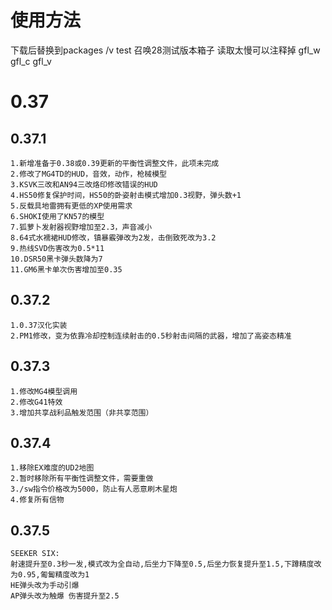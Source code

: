 # 使用方法
下载后替换到packages /v test 召唤28测试版本箱子 读取太慢可以注释掉 gfl_w gfl_c gfl_v


# 0.37

## 0.37.1
	1.新增准备于0.38或0.39更新的平衡性调整文件，此项未完成
	2.修改了MG4TD的HUD，音效，动作，枪械模型
	3.KSVK三改和AN94三改烙印修改错误的HUD
	4.HS50修复保护时间，HS50的卧姿射击模式增加0.3视野，弹头数+1
	5.反载具地雷拥有更低的XP使用需求
	6.SHOKI使用了KN57的模型
	7.狐萝卜发射器视野增加至2.3，声音减小
	8.64式水襦裙HUD修改，镇暴霰弹改为2发，击倒致死改为3.2
	9.热线SVD伤害改为0.5*11
	10.DSR50黑卡弹头数降为7
	11.GM6黑卡单次伤害增加至0.35

## 0.37.2
	1.0.37汉化实装
	2.PM1修改，变为依靠冷却控制连续射击的0.5秒射击间隔的武器，增加了高姿态精准
	
## 0.37.3
	1.修改MG4模型调用
	2.修改G41特效
	3.增加共享战利品触发范围（非共享范围）

## 0.37.4
	1.移除EX难度的UD2地图
	2.暂时移除所有平衡性调整文件，需要重做
	3./sw指令价格改为5000，防止有人恶意刷木星炮
	4.修复所有信物

## 0.37.5
	SEEKER SIX:
	射速提升至0.3秒一发,模式改为全自动,后坐力下降至0.5,后坐力恢复提升至1.5,下蹲精度改为0.95,匍匐精度改为1
	HE弹头改为手动引爆
	AP弹头改为触爆 伤害提升至2.5